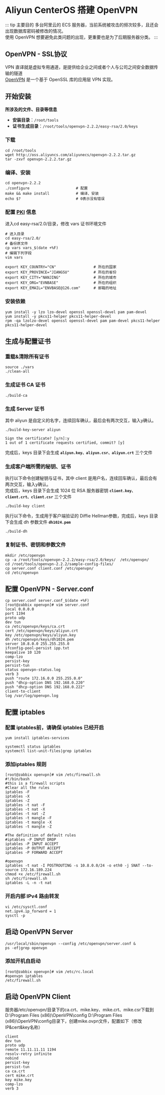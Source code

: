 # Aliyun CenterOS 搭建 OpenVPN

::: tip 主要目的
多台阿里云的 ECS 服务器，当前系统被攻击的频次较多，且还会出现数据库密码被修改的情况。 <br>
使用 OpenVPN 想要避免此类问题的出现，更重要也是为了后期服务器分类。
:::

## OpenVPN - SSL协议
VPN 直译就是虚拟专用通道，是提供给企业之间或者个人与公司之间安全数据传输的隧道 <br>
[OpenVPN](https://github.com/OpenVPN/easy-rsa) 是一个基于 OpenSSL 库的应用层 VPN 实现。


## 开始安装
**所涉及的文件、目录等信息**
- **安装目录**：```/root/tools``` <br/>
- **证书生成目录**：```/root/tools/openvpn-2.2.2/easy-rsa/2.0/keys``` <br/>

### 下载
```shell
cd /root/tools
wget http://oss.aliyuncs.com/aliyunecs/openvpn-2.2.2.tar.gz
tar -zxvf openvpn-2.2.2.tar.gz
```

### 编译、安装
```shell
cd openvpn-2.2.2
./configure                     # 配置
make && make install            # 编译、安装
echo $?                         # 0表示没有错误
```

### 配置 [PKI](https://baike.baidu.com/item/%E5%85%AC%E9%92%A5%E5%9F%BA%E7%A1%80%E8%AE%BE%E6%96%BD/10881894?fromtitle=PKI&fromid=212376&fr=aladdin) 信息

进入cd easy-rsa/2.0/目录，修改 vars 证书环境文件
```shell
# 进入目录
cd easy-rsa/2.0/
# 备份原文件
cp vars vars_$(date +%F)
# 编辑下列字段
vim vars

export KEY_COUNTRY="CN"                 # 所在的国家
export KEY_PROVINCE="JIANGSU"           # 所在的省份      
export KEY_CITY="NANJING"               # 所在的城市
export KEY_ORG="EVNBASE"                # 所在的组织
export KEY_EMAIL="ENVBASE@126.com"      # 邮箱的地址
```

### 安装依赖
```shell
yum install -y lzo lzo-devel openssl openssl-devel pam pam-devel
yum install -y pkcs11-helper pkcs11-helper-devel
rpm -qa lzolzo-devel openssl openssl-devel pam pam-devel pkcs11-helper pkcs11-helper-devel
```

## 生成与配置证书
### 重载&清除所有证书
```shell
source ./vars
./clean-all
```

### 生成证书 CA 证书
```shell    
./build-ca
```

### 生成 Server 证书
其中 aliyun 是自定义的名字，连续回车确认，最后会有两次交互，输入y确认。
```shell
./build-key-server aliyun
 
Sign the certificate? [y/n]:y
1 out of 1 certificate requests certified, commit? [y]
```
完成后，keys 目录下会生成 **```aliyun.key、aliyun.csr、aliyun.crt```** 三个文件

### 生成客户端所需的秘钥、证书
执行以下命令创建秘钥与证书，其中 client 是用户名，连续回车确认，最后会有两次交互，输入y确认。 <br>
完成后，keys 目录下会生成 1024 位 RSA 服务器密钥 **```client.key、client.crt、client.csr```** 三个文件

```shell
./build-key client
```

执行以下命令，生成用于客户端验证的 Diffie Hellman参数，完成后，keys 目录下会生成 dh 参数文件 **```dh1024.pem```**

```shell
./build-dh
```

### 复制证书、密钥和参数文件

```shell
mkdir /etc/openvpn
cp -a /root/tools/openvpn-2.2.2/easy-rsa/2.0/keys/  /etc/openvpn/
cd /root/tools/openvpn-2.2.2/sample-config-files/
cp server.conf client.conf /etc/openvpn/
cd /etc/openvpn
```

## 配置 OpenVPN - Server.conf

```shell
cp server.conf server.conf_$(date +%F)
[root@zabbix openvpn]# vim server.conf
local 0.0.0.0
port 1194
proto udp
dev tun
ca /etc/openvpn/keys/ca.crt
cert /etc/openvpn/keys/aliyun.crt
key /etc/openvpn/keys/aliyun.key
dh /etc/openvpn/keys/dh1024.pem
server 10.8.0.0 255.255.255.0
ifconfig-pool-persist ipp.txt
keepalive 10 120
comp-lzo
persist-key
persist-tun
status openvpn-status.log
verb 3
push "route 172.16.0.0 255.255.0.0"
push "dhcp-option DNS 192.168.0.220"
push "dhcp-option DNS 192.168.0.222"
client-to-client
log /var/log/openvpn.log
```

## 配置 iptables
### 配置 iptables前，请确保 iptables 已经开启

```shell
yum install iptables-services

systemctl status iptables
systemctl list-unit-files|grep iptables
```

### 添加iptables 规则
```shell
[root@zabbix openvpn]# vim /etc/firewall.sh
#!/bin/bash
#this is a firewall scripts
#Clear all the rules
iptables -F
iptables -X
iptables -Z
iptables -t nat -F
iptables -t nat -X
iptables -t nat -Z
iptables -t mangle -F
iptables -t mangle -X
iptables -t mangle -Z
 
#The definition of default rules
#iptables -P INPUT DROP
iptables -P INPUT ACCEPT
iptables -P OUTPUT ACCEPT
iptables -P FORWARD ACCEPT
 
#openvpn
iptables -t nat -I POSTROUTING -s 10.8.0.0/24 -o eth0 -j SNAT --to-source 172.16.189.224
chmod +x /etc/firewall.sh
sh /etc/firewall.sh
iptables -L -n -t nat
```

### 开启内部 IPv4 路由转发
```shell
vi /etc/sysctl.conf
net.ipv4.ip_forward = 1
sysctl -p
```

## 启动 OpenVPN Server
```shell
/usr/local/sbin/openvpn --config /etc/openvpn/server.conf &
ps -ef|grep openvpn
```

### 添加开机自启动
```shell
[root@zabbix openvpn]# vim /etc/rc.local 
#openvpn iptables
/etc/firewall.sh
```

## 启动 OpenVPN Client
服务器/etc/openvpn/目录下的ca.crt、mike.key、mike.crt、mike.csr下载到D:\Program Files (x86)\OpenVPN\config
D:\Program Files (x86)\OpenVPN\config目录下，创建mike.ovpn文件，配置如下（修改IP&cert&key名称）

```shell
client
dev tun
proto udp
remote 11.11.11.11 1194
resolv-retry infinite
nobind
persist-key
persist-tun
ca ca.crt
cert mike.crt
key mike.key
comp-lzo
verb 3
```